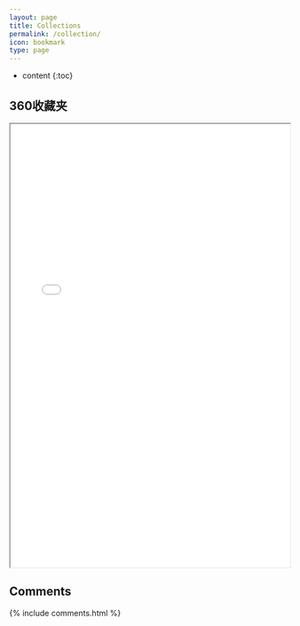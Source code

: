 ```yaml
---
layout: page
title: Collections
permalink: /collection/
icon: bookmark
type: page
---
```


* content
{:toc}

## 360收藏夹
<iframe src="/Collections.html" style="width:100%;height: 800px;"></iframe>



## Comments

{% include comments.html %}
